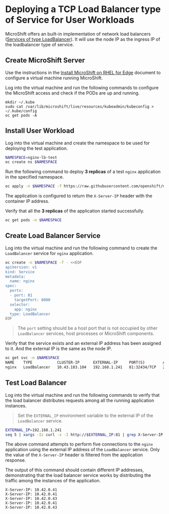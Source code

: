 # Deploying a TCP Load Balancer type of Service for User Workloads
MicroShift offers an built-in implementation of network load balancers ([Services of type LoadBalancer](https://kubernetes.io/docs/tasks/access-application-cluster/create-external-load-balancer)). It will use the node IP as the ingress IP of the loadbalancer type of service.

## Create MicroShift Server
Use the instructions in the [Install MicroShift on RHEL for Edge](./rhel4edge_iso.md) document to configure a virtual machine running MicroShift.

Log into the virtual machine and run the following commands to configure the MicroShift access and check if the PODs are up and running.

```
mkdir ~/.kube
sudo cat /var/lib/microshift/live/resources/kubeadmin/kubeconfig > ~/.kube/config
oc get pods -A
```

## Install User Workload
Log into the virtual machine and create the namespace to be used for deploying the test application.

```bash
NAMESPACE=nginx-lb-test
oc create ns $NAMESPACE
```

Run the following command to deploy **3 replicas** of a test `nginx` application in the specified namespace.

```bash
oc apply -n $NAMESPACE -f https://raw.githubusercontent.com/openshift/microshift/main/docs/config/nginx-IP-header.yaml
```

The application is configured to return the `X-Server-IP` header with the container IP address.

Verify that all the **3 replicas** of the application started successfully.

```bash
oc get pods -n $NAMESPACE
```

## Create Load Balancer Service
Log into the virtual machine and run the following command to create the `LoadBalancer` service for `nginx` application.

```bash
oc create -n $NAMESPACE -f - <<EOF
apiVersion: v1
kind: Service
metadata:
  name: nginx
spec:
  ports:
  - port: 81
    targetPort: 8080
  selector:
    app: nginx
  type: LoadBalancer
EOF
```

> The `port` setting should be a host port that is not occupied by other
> `LoadBalancer` services, host processes or MicroShift components.

Verify that the service exists and an external IP address has been assigned to it. And the external IP is the same as the node IP.

```bash
oc get svc -n $NAMESPACE
NAME    TYPE           CLUSTER-IP      EXTERNAL-IP     PORT(S)        AGE
nginx   LoadBalancer   10.43.183.104   192.168.1.241   81:32434/TCP   2m
```

## Test Load Balancer
Log into the virtual machine and run the following commands to verify that the load balancer distributes requests among all the running application instances.

> Set the `EXTERNAL_IP` environment variable to the external IP of the `LoadBalancer` service.

```bash
EXTERNAL_IP=192.168.1.241
seq 5 | xargs -Iz curl -s -I http://$EXTERNAL_IP:81 | grep X-Server-IP
```

The above command attempts to perform five connections to the `nginx` application using the external IP address of the `LoadBalancer` service. Only the value of the `X-Server-IP` header is filtered from the application response.

The output of this command should contain different IP addresses, demonstrating that the load balancer service works by distributing the traffic among the instances of the application.

```
X-Server-IP: 10.42.0.41
X-Server-IP: 10.42.0.41
X-Server-IP: 10.42.0.43
X-Server-IP: 10.42.0.41
X-Server-IP: 10.42.0.43
```
